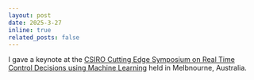 ```yaml
---
layout: post
date: 2025-3-27
inline: true
related_posts: false
---
```



I gave a keynote at the 
[CSIRO Cutting Edge Symposium on Real Time Control Decisions using Machine Learning](https://wp.csiro.au/rtcml25/) held in Melbnourne, Australia.